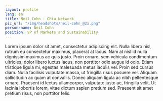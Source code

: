 ```yaml
---
layout: profile
lang: en
title: Neil Cohn - Chia Network
pic_url: "/img/headshots/neil-cohn_@2x.png"
person-name: Neil Cohn
position: VP of Markets and Sustainability
---
```


Lorem ipsum dolor sit amet, consectetur adipiscing elit. Nulla libero nisl, rutrum eu consectetur maximus, placerat at lacus. Nam at nisl id nulla dignissim maximus ac quis justo. Proin ornare, sem vehicula condimentum ultricies, dolor libero luctus lacus, non porttitor odio augue id odio. Etiam tristique ligula mi, egestas malesuada metus iaculis vel. Proin sed cursus diam. Nulla facilisis vulputate massa, ut fringilla risus posuere vel. Aliquam sollicitudin ac quam at convallis. Donec aliquam ligula ac nibh pellentesque ornare. Praesent id lectus ullamcorper, vulputate justo ac, fringilla velit. Ut lacinia lobortis lorem, vitae dictum sapien pretium sed. Praesent sit amet pretium risus, non porttitor felis.